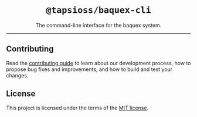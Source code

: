 <div align="center">

# `@tapsioss/baquex-cli`

</div>

<div align="center">

The command-line interface for the baquex system.

</div>

<hr />

## Contributing

Read the
[contributing guide](https://github.com/Tap30/baquex/blob/main/CONTRIBUTING.md)
to learn about our development process, how to propose bug fixes and
improvements, and how to build and test your changes.

## License

This project is licensed under the terms of the
[MIT license](https://github.com/Tap30/baquex/blob/main/LICENSE).
